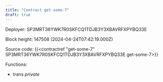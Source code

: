 ```yaml
---
title: "Contract get-some-7"
draft: true
---
```

Deployer: SP3MRT36YWK7R0SKFCQ1TDJB3Y3XBAVRFXPYBQ33E


 



Block height: 147508 (2024-04-24T07:42:19.000Z)

Source code: {{<contractref "get-some-7" SP3MRT36YWK7R0SKFCQ1TDJB3Y3XBAVRFXPYBQ33E get-some-7>}}

Functions:

* trans _private_
